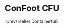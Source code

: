 ---
title: "ConFoot CFU"
subtitle: "Universeller Containerfuß"
mainImage: "/images/products/confoot-cfu-main.jpg"
gallery:
  - "/images/products/confoot-cfu-1.jpg"
  - "/images/products/confoot-cfu-2.jpg"
  - "/images/products/confoot-cfu-3.jpg"
shortDescription: "ConFoot CFU ist ein universeller Containerfuß, der für einen vielseitigen Containerumschlag in verschiedenen Umgebungen konzipiert wurde."
technicalDescription: "Der ConFoot CFU besteht aus hochwertigem Stahl und verfügt über unseren patentierten Verriegelungsmechanismus zur sicheren Befestigung an den Container-Eckbolzen."
videoID: "HDhFIRA-oZU"
specifications:
  - name: "Gewicht"
    value: "24 kg"
  - name: "Tragfähigkeit"
    value: "34 Tonnen"
  - name: "Maße"
    value: "45 × 30 × 25 cm"
  - name: "Material"
    value: "Hochwertiger Stahl"
price: "€1,250"
pricingNotes: "Mengenrabatte verfügbar. Kontaktieren Sie uns für individuelle Angebote."
buyLink: "/contact"
howToUse: |
  1. Positionieren Sie den CFU unter der Container-Ecke
  2. Betätigen Sie den Verriegelungsmechanismus
  3. Überprüfen Sie die sichere Befestigung
  4. Wiederholen Sie den Vorgang für alle erforderlichen Ecken
benefits:
  - title: "Universelle Kompatibilität"
    description: "Funktioniert mit allen Standard-Containern, unabhängig vom Hersteller"
  - title: "Schneller Einsatz"
    description: "Kann von einem einzelnen Bediener in weniger als 5 Minuten pro Einheit angebracht werden"
  - title: "Raumeffizienz"
    description: "Das kompakte Design ermöglicht eine platzsparende Lagerung, wenn es nicht in Gebrauch ist"
  - title: "Kosteneffektiv"
    description: "Reduziert den Bedarf an spezialisiertem Hebezeug und senkt die Betriebskosten"
  - title: "Vielseitige Anwendungen"
    description: "Geeignet für verschiedene Branchen, darunter Logistik, Fertigung und Bauwesen"
  - title: "Verbesserter Arbeitsablauf"
    description: "Optimiert Containerumschlagsprozesse und steigert die Betriebseffizienz"
articleContent: |
  ## Was ist ConFoot CFU?

  ConFoot CFU ist eine universelle Containerfuß-Lösung, die darauf ausgelegt ist, maximale Vielseitigkeit und Kompatibilität über verschiedene Containertypen hinweg zu bieten. Dieses innovative System ermöglicht einen zuverlässigen und effizienten Containerumschlag, ohne dass schwere Maschinen oder spezielles Equipment erforderlich sind. Das CFU-Modell zeichnet sich durch seine Fähigkeit aus, mit nahezu jedem Standard-Container zu arbeiten, was es zur idealen Wahl für Unternehmen macht, die verschiedenste Containertypen handhaben.

  ## Wie es funktioniert

  Der ConFoot CFU wird direkt an den Container-Eckbolzen befestigt und bietet eine stabile Basis für das Be- und Entladen sowie die Zwischenlagerung. Sein universelles Design gewährleistet die Kompatibilität mit nahezu allen Standard-Containern, was es zur idealen Lösung für Unternehmen macht, die unterschiedliche Containertypen handhaben. Der einfache Befestigungsmechanismus ermöglicht einen schnellen Einsatz und die problemlose Entfernung, wodurch die für Containerumschlagsoperationen benötigte Zeit und Ressourcen erheblich reduziert werden.

  ## Wie ConFoot CFU funktioniert

  ### Kernmechanismus

  Der ConFoot CFU verwendet ein innovatives universelles Befestigungssystem, das eine sichere Verbindung zu den Container-Eckbolzen, unabhängig vom Hersteller, gewährleistet. Diese Vielseitigkeit wird durch einen speziell entwickelten Klemmmechanismus erreicht, der sich an unterschiedliche Eckbolzen-Konfigurationen anpasst. Hergestellt aus hochwertigem Stahl, bietet jede Einheit außergewöhnliche Langlebigkeit, während sie zugleich von einem einzelnen Bediener problemlos gehandhabt und installiert werden kann.

  Der Befestigungsprozess ist unkompliziert und erfordert nur minimalen Schulungsaufwand. Die Bediener können den CFU unter der Container-Ecke positionieren, den Verriegelungsmechanismus betätigen und die sichere Befestigung überprüfen, bevor sie fortfahren. Diese Einfachheit ermöglicht einen schnellen Einsatz in verschiedensten betrieblichen Umgebungen, von stark frequentierten Häfen bis hin zu abgelegenen Baustellen.

  ### Vorteile des Mechanismus

  1. **Universelle Anwendung**: Das adaptive Design des CFU funktioniert mit Containern aller führenden Hersteller und eliminiert Kompatibilitätsprobleme.
  2. **Betriebliche Einfachheit**: Das intuitive Befestigungssystem kann schnell erlernt werden, was den Schulungsaufwand und Bedienungsfehler reduziert.
  3. **Zeiteffizienz**: Containerumschlagsvorgänge können in einem Bruchteil der Zeit abgeschlossen werden im Vergleich zu herkömmlichen Methoden, die schwere Maschinen erfordern.
  4. **Ressourcenoptimierung**: Durch die Verringerung der Abhängigkeit von spezialisiertem Equipment ermöglicht der CFU eine effizientere Ressourcennutzung.

  Der Mechanismus des CFU stellt einen bedeutenden Fortschritt in der Containerumschlagstechnologie dar und bietet eine Lösung, die Vielseitigkeit, Einfachheit und Effizienz in einem einzigen Produkt vereint.

  ## Anwendungsbereiche des ConFoot CFU

  ### Vielfältige Logistikoperationen
  Der ConFoot CFU überzeugt in vielfältigen Logistikoperationen, in denen regelmäßig unterschiedliche Containertypen gehandhabt werden. Seine universelle Kompatibilität erweist sich als besonders wertvoll in multimodalen Transportknotenpunkten, in denen Container verschiedener Hersteller und Reedereien zusammenlaufen. Die Fähigkeit des Systems, mit unterschiedlichen Containertypen zu arbeiten, beseitigt den Bedarf an mehreren spezialisierten Handhabungslösungen, was die Abläufe optimiert und die Gerätekosten reduziert.

  ### Kleinere Verteilzentren
  Für kleinere Verteilzentren, die sich den Aufwand fest installierter Containerumschlaggeräte nicht leisten können, bietet der ConFoot CFU eine ideale Lösung. Aufgrund seiner portablen Natur und Benutzerfreundlichkeit ermöglicht es diesen Einrichtungen, Containerlieferungen effizient zu verwalten, ohne in teure Infrastruktur investieren zu müssen. Diese Zugänglichkeit eröffnet neue Möglichkeiten für Unternehmen, die ihre Verteilkapazitäten ohne erhebliche Kapitalausgaben erweitern möchten.

  ### Fertigungsbetriebe
  Fertigungsbetriebe profitieren von der Fähigkeit des CFU, flexible Produktionslayouts zu ermöglichen. Durch die präzise Positionierung von Containern unterstützt das System ein just-in-time Inventarmanagement sowie effiziente Produktionsabläufe. Die Möglichkeit, Container schnell umzuplatzieren, fördert zudem agile Fertigungsprozesse, die häufige Umgestaltungen von Arbeitsbereichen und Ressourceneinsatz erfordern.

  Die Anpassungsfähigkeit des ConFoot CFU macht ihn zu einem unverzichtbaren Werkzeug für moderne Logistik- und Fertigungsprozesse und bietet die nötige Flexibilität, um auf sich ändernde Marktanforderungen und betriebliche Herausforderungen zu reagieren.

  ### Vorteile und Einschränkungen

  #### Vorteile

  Der ConFoot CFU bietet bedeutende Vorteile im Containerumschlag. Seine universelle Kompatibilität beseitigt den Bedarf an mehreren spezialisierten Handhabungssystemen, reduziert Gerätekosten und vereinfacht die Lagerverwaltung. Dank seiner Portabilität kann das System an verschiedensten Standorten eingesetzt werden, wodurch eine betriebliche Flexibilität erreicht wird, die fest installierte Geräte nicht bieten können. Zudem reduziert die einfache Handhabung des CFU den Schulungsaufwand und ermöglicht eine schnelle Implementierung in neuen Umgebungen. Die robuste Konstruktion gewährleistet langfristige Zuverlässigkeit, während das kompakte Design den Lagerplatzbedarf im Ruhezustand minimiert.

  #### Einschränkungen

  Trotz seiner Vielseitigkeit weist der ConFoot CFU einige Einschränkungen auf, die berücksichtigt werden sollten. Die manuelle Bedienung des Systems ist möglicherweise nicht für hochvolumige Operationen geeignet, bei denen automatisierte Lösungen effizienter sein könnten. Obwohl der CFU den Bedarf an schwerem Gerät deutlich reduziert, eliminiert er diesen in bestimmten Containerumschlagsszenarien nicht vollständig. Darüber hinaus können extrem unebene Flächen die stabile Anwendung erschweren und in einigen Fällen zusätzliche Standortvorbereitungen erfordern. Diese Faktoren sollten bei der Bewertung des CFU für spezifische betriebliche Umgebungen berücksichtigt werden.

  ## Zukünftige Entwicklungen

  ### Geplante Verbesserungen
  Der ConFoot CFU wird kontinuierlich weiterentwickelt, wobei mehrere Verbesserungen in Aussicht stehen. Die Entwicklungsbemühungen konzentrieren sich darauf, das Gewicht jeder Einheit weiter zu reduzieren, ohne die Tragfähigkeit zu beeinträchtigen beziehungsweise sie zu verbessern. Materialwissenschaftliche Innovationen werden geprüft, um fortschrittliche Verbundwerkstoffe zu integrieren, die über ein überlegenes Verhältnis von Festigkeit zu Gewicht verfügen. Darüber hinaus werden ergonomische Optimierungen entwickelt, um den Befestigungsprozess weiter zu vereinfachen und die Ermüdung des Bedieners bei längerem Einsatz zu verringern.

  ### Integrationsmöglichkeiten
  Künftige Versionen des ConFoot CFU werden über erweiterte Integrationsmöglichkeiten mit Lagerverwaltungssystemen und Logistik-Tracking-Plattformen verfügen. Digitale Sensoren werden entwickelt, um die Lastverteilung und Stabilität in Echtzeit zu überwachen und so wertvolle Daten zur Optimierung von Sicherheit und Effizienz zu liefern. Diese intelligenten Funktionen ermöglichen es dem CFU, Teil eines vernetzten Logistik-Ökosystems zu werden und datenbasierte Entscheidungsfindungen sowie prädiktive Wartungspläne zu unterstützen.

  Diese fortlaufenden Entwicklungen stellen sicher, dass der ConFoot CFU weiterhin den sich wandelnden Anforderungen der Logistik- und Fertigungsbranche gerecht wird und seine Position als führende Lösung im Bereich des vielseitigen Containerumschlags beibehält.
---
